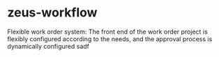 # zeus-workflow
Flexible work order system: The front end of the work order project is flexibly configured according to the needs, and the approval process is dynamically configured
sadf
